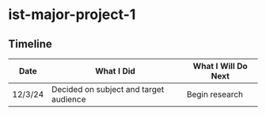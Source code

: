 # ist-major-project-1
## Timeline
| Date | What I Did | What I Will Do Next |
| ---- | ---------- | ------------------- |
| 12/3/24 | Decided on subject and target audience | Begin research |
